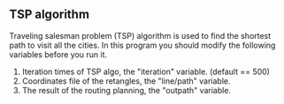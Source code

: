 ## TSP algorithm
Traveling salesman problem (TSP) algorithm is used to find the shortest path to visit all the cities. 
In this program you should modify the following variables before you run it.
1. Iteration times of TSP algo, the "iteration" variable. (default == 500)
2. Coordinates file of the retangles, the "line/path" variable.
3. The result of the routing planning, the "outpath" variable.

